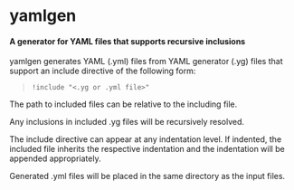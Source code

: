 yamlgen
=======

#### A generator for YAML files that supports recursive inclusions


yamlgen generates YAML (.yml) files from YAML generator (.yg) files that support
an include directive of the following form: 

> `!include "<.yg or .yml file>"`

The path to included files can be relative to the including file.

Any inclusions in included .yg files will be recursively resolved.

The include directive can appear at any indentation level. If indented,
the included file inherits the respective indentation and the indentation
will be appended appropriately.

Generated .yml files will be placed in the same directory as the input files.
